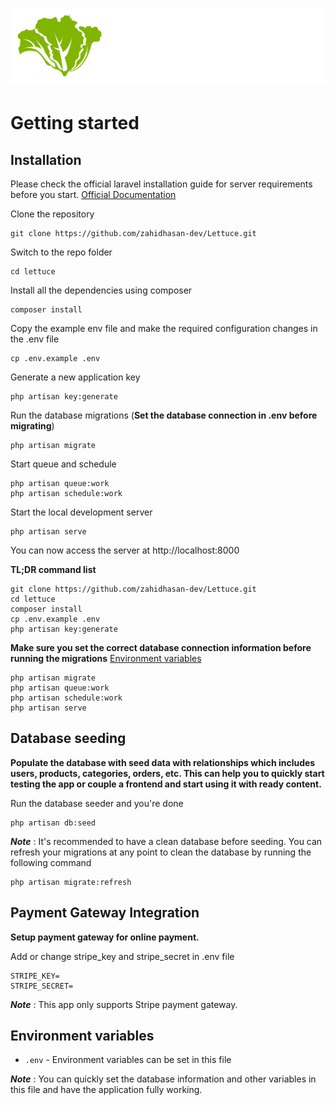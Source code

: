 # ![Laravel Example App](logo.png)


# Getting started

## Installation

Please check the official laravel installation guide for server requirements before you start. [Official Documentation](https://laravel.com/docs/9.x/installation)

Clone the repository

    git clone https://github.com/zahidhasan-dev/Lettuce.git
    

Switch to the repo folder

    cd lettuce

Install all the dependencies using composer

    composer install

Copy the example env file and make the required configuration changes in the .env file

    cp .env.example .env

Generate a new application key

    php artisan key:generate

Run the database migrations (**Set the database connection in .env before migrating**)

    php artisan migrate

Start queue and schedule

    php artisan queue:work
    php artisan schedule:work

Start the local development server

    php artisan serve

You can now access the server at http://localhost:8000

**TL;DR command list**

    git clone https://github.com/zahidhasan-dev/Lettuce.git
    cd lettuce
    composer install
    cp .env.example .env
    php artisan key:generate
    
**Make sure you set the correct database connection information before running the migrations** [Environment variables](#environment-variables)

    php artisan migrate
    php artisan queue:work
    php artisan schedule:work
    php artisan serve

## Database seeding

**Populate the database with seed data with relationships which includes users, products, categories, orders, etc. This can help you to quickly start testing the app or couple a frontend and start using it with ready content.**


Run the database seeder and you're done

    php artisan db:seed

***Note*** : It's recommended to have a clean database before seeding. You can refresh your migrations at any point to clean the database by running the following command

    php artisan migrate:refresh

## Payment Gateway Integration

**Setup payment gateway for online payment.**


Add or change stripe_key and stripe_secret in .env file

    STRIPE_KEY= 
    STRIPE_SECRET= 

***Note*** : This app only supports Stripe payment gateway.


## Environment variables

- `.env` - Environment variables can be set in this file

***Note*** : You can quickly set the database information and other variables in this file and have the application fully working.

